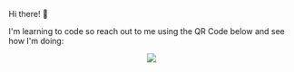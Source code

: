 Hi there! :wave:

I'm learning to code so reach out to me using the QR Code below and see how I'm doing:

<p align="center">
  <img src="https://user-images.githubusercontent.com/84482662/160035790-49e10369-0de4-45b1-b8d5-adfac6fa2ac6.png"/>
